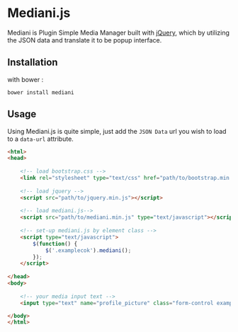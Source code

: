 Mediani.js
==========

Mediani is Plugin Simple Media Manager built with [jQuery](http://jquery.com), which by utilizing the JSON data and translate it to be popup interface.

## Installation
with bower :
```
bower install mediani
```

## Usage
Using Mediani.js is quite simple, just add the `JSON Data` url you wish to load to a `data-url` attribute.

```html
<html>
<head>
    
    <!-- load bootstrap.css -->
    <link rel="stylesheet" type="text/css" href="path/to/bootstrap.min.css">
    
    <!-- load jquery -->
    <script src="path/to/jquery.min.js"></script>
    
    <!-- load mediani.js-->
    <script src="path/to/mediani.min.js" type="text/javascript"></script>
    
    <!-- set-up mediani.js by element class -->
    <script type="text/javascript">
    	$(function() {
    	    $('.examplecok').mediani();
    	});
    </script>
    
</head>
<body>
    
    <!-- your media input text -->
    <input type="text" name="profile_picture" class="form-control examplecok" data-url="http://domain.com/image/files.json" />

</body>
</html>
```
